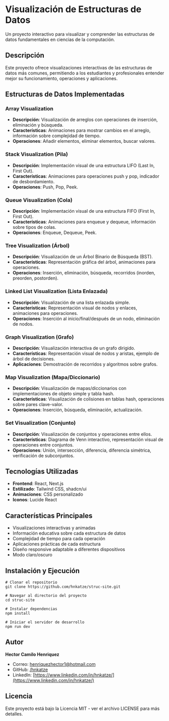 # Visualización de Estructuras de Datos

Un proyecto interactivo para visualizar y comprender las estructuras de datos fundamentales en ciencias de la computación.

## Descripción

Este proyecto ofrece visualizaciones interactivas de las estructuras de datos más comunes, permitiendo a los estudiantes y profesionales entender mejor su funcionamiento, operaciones y aplicaciones.

## Estructuras de Datos Implementadas

### Array Visualization

- **Descripción**: Visualización de arreglos con operaciones de inserción, eliminación y búsqueda.
- **Características**: Animaciones para mostrar cambios en el arreglo, información sobre complejidad de tiempo.
- **Operaciones**: Añadir elementos, eliminar elementos, buscar valores.


### Stack Visualization (Pila)

- **Descripción**: Implementación visual de una estructura LIFO (Last In, First Out).
- **Características**: Animaciones para operaciones push y pop, indicador de desbordamiento.
- **Operaciones**: Push, Pop, Peek.


### Queue Visualization (Cola)

- **Descripción**: Implementación visual de una estructura FIFO (First In, First Out).
- **Características**: Animaciones para enqueue y dequeue, información sobre tipos de colas.
- **Operaciones**: Enqueue, Dequeue, Peek.


### Tree Visualization (Árbol)

- **Descripción**: Visualización de un Árbol Binario de Búsqueda (BST).
- **Características**: Representación gráfica del árbol, animaciones para operaciones.
- **Operaciones**: Inserción, eliminación, búsqueda, recorridos (inorden, preorden, postorden).


### Linked List Visualization (Lista Enlazada)

- **Descripción**: Visualización de una lista enlazada simple.
- **Características**: Representación visual de nodos y enlaces, animaciones para operaciones.
- **Operaciones**: Inserción al inicio/final/después de un nodo, eliminación de nodos.


### Graph Visualization (Grafo)

- **Descripción**: Visualización interactiva de un grafo dirigido.
- **Características**: Representación visual de nodos y aristas, ejemplo de árbol de decisiones.
- **Aplicaciones**: Demostración de recorridos y algoritmos sobre grafos.


### Map Visualization (Mapa/Diccionario)

- **Descripción**: Visualización de mapas/diccionarios con implementaciones de objeto simple y tabla hash.
- **Características**: Visualización de colisiones en tablas hash, operaciones sobre pares clave-valor.
- **Operaciones**: Inserción, búsqueda, eliminación, actualización.


### Set Visualization (Conjunto)

- **Descripción**: Visualización de conjuntos y operaciones entre ellos.
- **Características**: Diagrama de Venn interactivo, representación visual de operaciones entre conjuntos.
- **Operaciones**: Unión, intersección, diferencia, diferencia simétrica, verificación de subconjuntos.


## Tecnologías Utilizadas

- **Frontend**: React, Next.js
- **Estilizado**: Tailwind CSS, shadcn/ui
- **Animaciones**: CSS personalizado
- **Iconos**: Lucide React


## Características Principales

- Visualizaciones interactivas y animadas
- Información educativa sobre cada estructura de datos
- Complejidad de tiempo para cada operación
- Aplicaciones prácticas de cada estructura
- Diseño responsive adaptable a diferentes dispositivos
- Modo claro/oscuro


## Instalación y Ejecución

```shellscript
# Clonar el repositorio
git clone https://github.com/hnkatze/struc-site.git

# Navegar al directorio del proyecto
cd struc-site

# Instalar dependencias
npm install

# Iniciar el servidor de desarrollo
npm run dev
```

## Autor

**Hector Camilo Henriquez**

- Correo: [henriquezhector1@hotmail.com](mailto:henriquezhector1@hotmail.com)
- GitHub: [/hnkatze](https://github.com/hnkatze)
- LinkedIn: [https://www.linkedin.com/in/hnkatze/](https://www.linkedin.com/in/hnkatze/)


## Licencia

Este proyecto está bajo la Licencia MIT - ver el archivo LICENSE para más detalles.